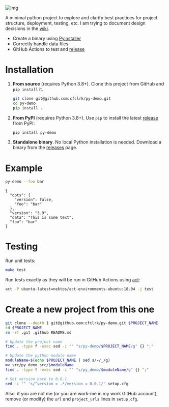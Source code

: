 ![img](https://github.com/cfclrk/py-demo/workflows/Release/badge.svg)

A minimal python project to explore and clarify best practices for project
structure, deployment, testing, etc. I am trying to document design decisions in
the [wiki](https://github.com/cfclrk/py-demo/wiki).

-   Create a binary using
    [Pyinstaller](https://pythonhosted.org/PyInstaller/index.html)
-   Correctly handle data files
-   GitHub Actions to test and
    [release](https://github.com/cfclrk/py-demo/releases)


# Installation

1.  **From source** (requires Python 3.8+). Clone this project from GitHub and
    `pip install` it.

    ```bash
    git clone git@github.com:cfclrk/py-demo.git
    cd py-demo
    pip install .
    ```

2.  **From PyPI** (requires Python 3.8+). Use `pip` to install the latest
    [release](https://pypi.org/project/py-demo/) from PyPI:

    ```bash
    pip install py-demo
    ```

3.  **Standalone binary**. No local Python installation is needed. Download a
    binary from the [releases](https://github.com/cfclrk/py-demo/releases) page.


# Example

```bash
py-demo --foo bar
```

    {
      "opts": {
        "version": false,
        "foo": "bar"
      },
      "version": "3.9",
      "data": "This is some text",
      "foo": "bar"
    }


# Testing

Run unit tests:

```bash
make test
```

Run tests exactly as they will be run in GitHub Actions using
[act](https://github.com/nektos/act):

```bash
act -P ubuntu-latest=nektos/act-environments-ubuntu:18.04 -j test
```


# Create a new project from this one

```bash
git clone --depth 1 git@github.com:cfclrk/py-demo.git $PROJECT_NAME
cd $PROJECT_NAME
rm -rf .git .github README.md

# Update the project name
find . -type f -exec sed -i "" "s/py-demo/$PROJECT_NAME/g" {} ";"

# Update the python module name
moduleName=$(echo $PROJECT_NAME | sed s/-/_/g)
mv src/py_demo src/$moduleName
find . -type f -exec sed -i "" "s/py_demo/$moduleName/g" {} ";"

# Set version back to 0.0.1
sed -i "" 's/^version = .*/version = 0.0.1/' setup.cfg
```

Also, if you are not me (or you are work-me in my work GitHub account), remove
(or modify) the `url` and `project_urls` lines in `setup.cfg`.
